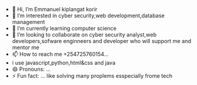 - 👋 Hi, I’m  Emmanuel kiplangat korir
- 👀 I’m interested in  cyber security,web development,database management
- 🌱 I’m currently learning  computer science
- 💞️ I’m looking to collaborate on  cyber security analyst,web developers,sofware enginneers and developer who will support me and mentor me
- 📫 How to reach me   +254725760154...
- i use javascript,python,html&css and java
- 😄 Pronouns: ...
- ⚡ Fun fact: ... like solving  many proplems esspecially frome tech 

<!---
manu-kali3/manu-kali3 is a ✨ special ✨ repository because its `README.md` (this file) appears on your GitHub profile.
You can click the Preview link to take a look at your changes.
--->
